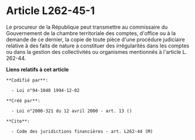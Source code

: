# Article L262-45-1

Le procureur de la République peut transmettre au commissaire du Gouvernement de la chambre territoriale des comptes,
d'office ou à la demande de ce dernier, la copie de toute pièce d'une procédure judiciaire relative à des faits de nature à
constituer des irrégularités dans les comptes ou dans la gestion des collectivités ou organismes mentionnés à l'article L.
262-44.

**Liens relatifs à cet article**

	**Codifié par**:

	  - Loi n°94-1040 1994-12-02

	**Créé par**:

	  - Loi n°2000-321 du 12 avril 2000 - art. 13 ()

	**Cite**:

	  - Code des juridictions financières - art. L262-44 (M)
